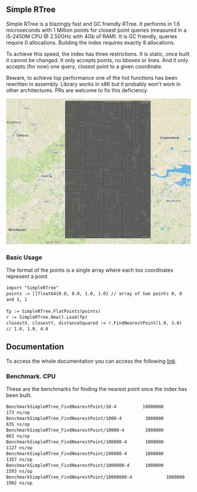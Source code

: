## Simple RTree

Simple RTree is a blazingly fast and GC friendly RTree. It performs in 1.6 microseconds with 1 Million points for closest point queries
(measured in a i5-2450M CPU @ 2.50GHz with 4Gb of RAM). It is GC friendly, queries require 0 allocations.
Building the index requires exactly 8 allocations.

To achieve this speed, the index has three restrictions. It is static, once built it cannot be changed.
It only accepts points, no bboxes or lines. And it only accepts (for now) one query, closest point to a given coordinate.

Beware, to achieve top performance one of the hot functions has been rewritten in assembly.
Library works in x86 but it probably won't work in other architectures. PRs are welcome to fix this deficiency.

![Simple Recursive Layout](./example.png?raw=true "Simple Recursive Layout")

### Basic Usage

The format of the points is a single array where each too coordinates represent a point


    import "SimpleRTree"
    points := []float64{0.0, 0.0, 1.0, 1.0} // array of two points 0, 0 and 1, 1

    fp := SimpleRTree.FlatPoints(points)
    r := SimpleRTree.New().Load(fp)
    closestX, closestY, distanceSquared := r.FindNearestPoint(1.0, 3.0)
    // 1.0, 1.0, 4.0


## Documentation
To access the whole documentation you can access the following [link](https://godoc.org/github.com/furstenheim/SimpleRTree#SimpleRTree).

### Benchmark. CPU

These are the benchmarks for finding the nearest point once the index has been built.

    BenchmarkSimpleRTree_FindNearestPoint/10-4      	10000000	       173 ns/op
    BenchmarkSimpleRTree_FindNearestPoint/1000-4    	 3000000	       635 ns/op
    BenchmarkSimpleRTree_FindNearestPoint/10000-4   	 2000000	       863 ns/op
    BenchmarkSimpleRTree_FindNearestPoint/100000-4  	 1000000	      1127 ns/op
    BenchmarkSimpleRTree_FindNearestPoint/200000-4  	 1000000	      1357 ns/op
    BenchmarkSimpleRTree_FindNearestPoint/1000000-4 	 1000000	      1593 ns/op
    BenchmarkSimpleRTree_FindNearestPoint/10000000-4         	 1000000	      1992 ns/op









